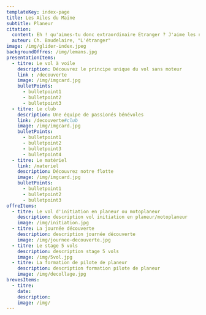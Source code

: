 ```yaml
---
templateKey: index-page
title: Les Ailes du Maine
subtitle: Planeur
citation:
  content: Eh ! qu'aimes-tu donc extraordinaire Etranger ? J'aime les nuages... les nuages qui passent...là-bas...là-bas... les merveilleux nuages !
  auteur: Ch. Baudelaire, "L'étranger"
image: /img/glider-index.jpeg
backgroundOffres: /img/lemans.jpg
presentationItems:
  - titre: Le vol à voile
    description: Découvrez le principe unique du vol sans moteur
    link : /decouverte
    image: /img/imgcard.jpg
    bulletPoints:
      - bulletpoint1
      - bulletpoint2
      - bulletpoint3
  - titre: Le club
    description: Une équipe de passionés bénévoles
    link: /decouverte#club
    image: /img/imgcard.jpg
    bulletPoints:
      - bulletpoint1
      - bulletpoint2
      - bulletpoint3
      - bulletpoint4
  - titre: Le matériel
    link: /materiel
    description: Découvrez notre flotte
    image: /img/imgcard.jpg
    bulletPoints:
      - bulletpoint1
      - bulletpoint2
      - bulletpoint3
offreItems:
  - titre: Le vol d'initiation en planeur ou motoplaneur
    description: description vol initiation en planeur/motoplaneur
    image: /img/initiation.jpg
  - titre: La journée découverte
    description: description journée découverte
    image: /img/journee-decouverte.jpg
  - titre: Le stage 5 vols
    description: description stage 5 vols
    image: /img/5vol.jpg
  - titre: La formation de pilote de planeur
    description: description formation pilote de planeur
    image: /img/decollage.jpg
brevesItems:
  - titre:
    date:
    description:
    image: /img/
---
```


